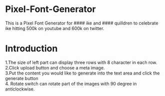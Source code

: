 # Pixel-Font-Generator
This is a Pixel Font Generator for #### ike and #### quilldren to celebrate ike hitting 500k on youtube and 600k on twitter.

# Introduction
1.The size of left part can display three rows with 8 character in each row.<br>
2.Click upload button and choose a meta image.<br>
3.Put the content you would like to generate into the text area and click the generate button<br>
4. Rotate switch can rotate part of the images with 90 degree in anticlockwise.
